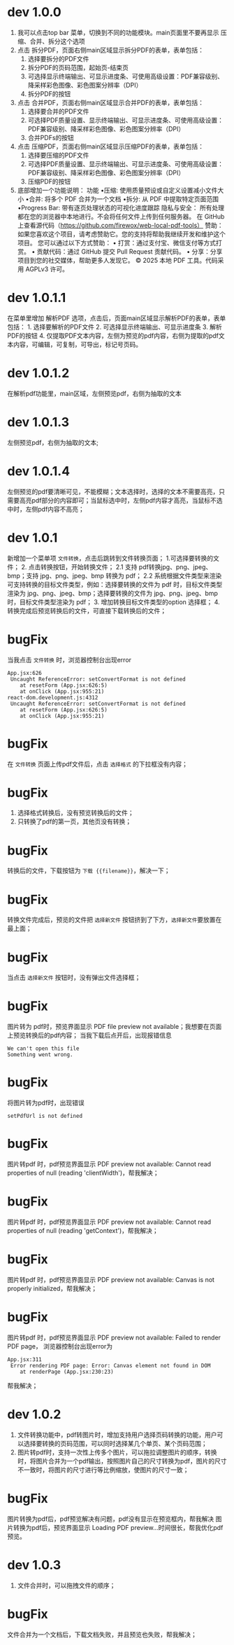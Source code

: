 # dev 1.0.0
1. 我可以点击top bar 菜单，切换到不同的功能模块。main页面里不要再显示 压缩、合并、拆分这个选项
2. 点击 拆分PDF，页面右侧main区域显示拆分PDF的表单，表单包括：
    1. 选择要拆分的PDF文件
    2. 拆分PDF的页码范围，起始页-结束页
    3. 可选择显示终端输出、可显示进度条、可使用高级设置：PDF兼容级别、降采样彩色图像、彩色图案分辨率（DPI）
    3. 拆分PDF的按钮
3. 点击 合并PDF，页面右侧main区域显示合并PDF的表单，表单包括：
    1. 选择要合并的PDF文件
    2. 可选择PDF质量设置、显示终端输出、可显示进度条、可使用高级设置：PDF兼容级别、降采样彩色图像、彩色图案分辨率（DPI）
    3. 合并PDFs的按钮
4. 点击 压缩PDF，页面右侧main区域显示压缩PDF的表单，表单包括：
    1. 选择要压缩的PDF文件
    2. 可选择PDF质量设置、显示终端输出、可显示进度条、可使用高级设置：PDF兼容级别、降采样彩色图像、彩色图案分辨率（DPI）
    3. 压缩PDF的按钮
5. 底部增加一个功能说明：
    功能
        •压缩: 使用质量预设或自定义设置减小文件大小
        •合并: 将多个 PDF 合并为一个文档
        •拆分: 从 PDF 中提取特定页面范围
        •Progress Bar: 带有逐页处理状态的可视化进度跟踪
    隐私与安全：
        所有处理都在您的浏览器中本地进行。不会将任何文件上传到任何服务器。
        在 GitHub 上查看源代码（https://github.com/firewox/web-local-pdf-tools）
    赞助：
        如果您喜欢这个项目，请考虑赞助它。您的支持将帮助我继续开发和维护这个项目。
        您可以通过以下方式赞助：
        • 打赏：通过支付宝、微信支付等方式打赏。
        • 贡献代码：通过 GitHub 提交 Pull Request 贡献代码。
        • 分享：分享项目到您的社交媒体，帮助更多人发现它。
    © 2025 本地 PDF 工具。代码采用 AGPLv3 许可。


# dev 1.0.1.1
在菜单里增加 解析PDF 选项，点击后，页面main区域显示解析PDF的表单，表单包括：
    1. 选择要解析的PDF文件
    2. 可选择显示终端输出、可显示进度条
    3. 解析PDF的按钮
    4. 仅提取PDF文本内容，左侧为预览的pdf内容，右侧为提取的pdf文本内容，可编辑，可复制，可导出，标记号页码。

# dev 1.0.1.2
在解析pdf功能里，main区域，左侧预览pdf，右侧为抽取的文本

# dev 1.0.1.3
左侧预览pdf，右侧为抽取的文本;

# dev 1.0.1.4
左侧预览的pdf要清晰可见，不能模糊；文本选择时，选择的文本不需要高亮，只需要高亮pdf部分的内容即可；当鼠标选中时，左侧pdf内容才高亮，当鼠标不选中时，左侧pdf内容不高亮；

# dev 1.0.1
新增加一个菜单项 `文件转换`，点击后跳转到文件转换页面；
1.可选择要转换的文件；
2. 点击转换按钮，开始转换文件；
2.1 支持 pdf转换jpg、png、jpeg、bmp；支持 jpg、png、jpeg、bmp 转换为 pdf；
2.2 系统根据文件类型来渲染可支持转换的目标文件类型，例如：选择要转换的文件为 pdf 时，目标文件类型渲染为 jpg、png、jpeg、bmp；选择要转换的文件为 jpg、png、jpeg、bmp 时，目标文件类型渲染为 pdf；
3. 增加转换目标文件类型的option 选择框；
4. 转换完成后预览转换后的文件，可直接下载转换后的文件；

# bugFix
当我点击 `文件转换` 时，浏览器控制台出现error
```error
App.jsx:626 
 Uncaught ReferenceError: setConvertFormat is not defined
    at resetForm (App.jsx:626:5)
    at onClick (App.jsx:955:21)
react-dom.development.js:4312 
 Uncaught ReferenceError: setConvertFormat is not defined
    at resetForm (App.jsx:626:5)
    at onClick (App.jsx:955:21)

```
# bugFix
在 `文件转换` 页面上传pdf文件后，点击 `选择格式` 的下拉框没有内容；
# bugFix
1. 选择格式转换后，没有预览转换后的文件；
2. 只转换了pdf的第一页，其他页没有转换；
# bugFix
转换后的文件，下载按钮为 `下载 {{filename}}`，解决一下；
# bugFix
转换文件完成后，预览的文件把 `选择新文件` 按钮挤到了下方，`选择新文件`要放置在最上面；
# bugFix
当点击 `选择新文件` 按钮时，没有弹出文件选择框；
# bugFix
图片转为 pdf时，预览界面显示 PDF file preview not available；我想要在页面上预览转换后的pdf内容；
当我下载后点开后，出现报错信息
```error
We can't open this file
Something went wrong.
```
# bugFix
将图片转为pdf时，出现错误
```error
setPdfUrl is not defined
```
# bugFix
图片转pdf 时，pdf预览界面显示 PDF preview not available: Cannot read properties of null (reading 'clientWidth')，帮我解决；
# bugFix
图片转pdf 时，pdf预览界面显示 PDF preview not available: Cannot read properties of null (reading 'getContext')，帮我解决；
# bugFix
图片转pdf 时，pdf预览界面显示 PDF preview not available: Canvas is not properly initialized，帮我解决；
# bugFix
图片转pdf 时，pdf预览界面显示 PDF preview not available: Failed to render PDF page，
浏览器控制台出现error为
```error
App.jsx:311 
 Error rendering PDF page: Error: Canvas element not found in DOM
    at renderPage (App.jsx:230:23)
```
帮我解决；

# dev 1.0.2
1. 文件转换功能中，pdf转图片时，增加支持用户选择页码转换的功能，用户可以选择要转换的页码范围，可以同时选择某几个单页、某个页码范围；
2. 图片转pdf时，支持一次性上传多个图片，可以拖拉调整图片的顺序，转换时，将图片合并为一个pdf输出，按照图片自己的尺寸转换为pdf，图片的尺寸不一致时，将图片的尺寸进行等比例缩放，使图片的尺寸一致；
# bugFix
图片转换为pdf后，pdf预览解决有问题，pdf没有显示在预览框内，帮我解决
图片转换为pdf后，预览界面显示 Loading PDF preview...时间很长，帮我优化pdf预览。

# dev 1.0.3
1. 文件合并时，可以拖拽文件的顺序；
# bugFix
文件合并为一个文档后，下载文档失败，并且预览也失败，帮我解决；